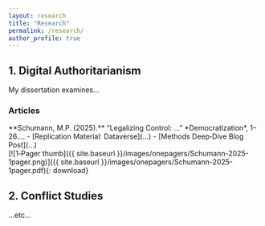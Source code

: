 ```yaml
---
layout: research
title: "Research"
permalink: /research/
author_profile: true
---
```


## 1. Digital Authoritarianism

My dissertation examines…

### Articles

<div class="publication-entry">

  <div class="info" markdown="1">
**Schumann, M.P. (2025).** “Legalizing Control: …”  
*Democratization*, 1–26.…  
- [Replication Material: Dataverse](…)  
- [Methods Deep‑Dive Blog Post](…)
  </div>

  <div class="thumb" markdown="1">
[![1‑Pager thumb]({{ site.baseurl }}/images/onepagers/Schumann-2025-1pager.png)]({{ site.baseurl }}/images/onepagers/Schumann-2025-1pager.pdf){: download}
  </div>

</div>

## 2. Conflict Studies

…etc…
